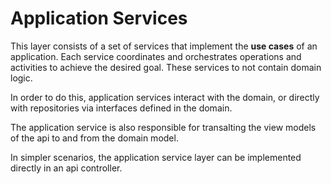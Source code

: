 ﻿# Application Services

This layer consists of a set of services that implement the **use cases** of an application. Each service coordinates and orchestrates operations and activities to achieve the desired goal. These services to not contain domain logic.

In order to do this, application services interact with the domain, or directly with repositories via interfaces defined in the domain.

The application service is also responsible for transalting the view models of the api to and from the domain model.

In simpler scenarios, the application service layer can be implemented directly in an api controller.
